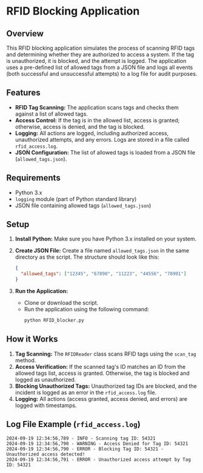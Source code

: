 # RFID Blocking Application

## Overview
This RFID blocking application simulates the process of scanning RFID tags and determining whether they are authorized to access a system. If the tag is unauthorized, it is blocked, and the attempt is logged. The application uses a pre-defined list of allowed tags from a JSON file and logs all events (both successful and unsuccessful attempts) to a log file for audit purposes.

## Features
- **RFID Tag Scanning:** The application scans tags and checks them against a list of allowed tags.
- **Access Control:** If the tag is in the allowed list, access is granted; otherwise, access is denied, and the tag is blocked.
- **Logging:** All actions are logged, including authorized access, unauthorized attempts, and any errors. Logs are stored in a file called `rfid_access.log`.
- **JSON Configuration:** The list of allowed tags is loaded from a JSON file (`allowed_tags.json`).

## Requirements
- Python 3.x
- `logging` module (part of Python standard library)
- JSON file containing allowed tags (`allowed_tags.json`)

## Setup
1. **Install Python:** Make sure you have Python 3.x installed on your system.
2. **Create JSON File:** Create a file named `allowed_tags.json` in the same directory as the script. The structure should look like this:
    ```json
    {
      "allowed_tags": ["12345", "67890", "11223", "44556", "78901"]
    }
    ```

3. **Run the Application:**
   - Clone or download the script.
   - Run the application using the following command:
     ```bash
     python RFID_blocker.py
     ```

## How it Works
1. **Tag Scanning:** The `RFIDReader` class scans RFID tags using the `scan_tag` method. 
2. **Access Verification:** If the scanned tag's ID matches an ID from the allowed tags list, access is granted. Otherwise, the tag is blocked and logged as unauthorized.
3. **Blocking Unauthorized Tags:** Unauthorized tag IDs are blocked, and the incident is logged as an error in the `rfid_access.log` file.
4. **Logging:** All actions (access granted, access denied, and errors) are logged with timestamps.

## Log File Example (`rfid_access.log`)
```log
2024-09-19 12:34:56,789 - INFO - Scanning tag ID: 54321
2024-09-19 12:34:56,790 - WARNING - Access Denied for Tag ID: 54321
2024-09-19 12:34:56,790 - ERROR - Blocking Tag ID: 54321 - Unauthorized access detected!
2024-09-19 12:34:56,791 - ERROR - Unauthorized access attempt by Tag ID: 54321
